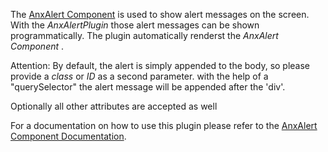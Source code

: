 The [AnxAlert Component](/vue-ui-components/#/Components/AnxAlert) is used to show alert messages on the screen. With the *AnxAlertPlugin* those alert messages can be shown programmatically. The plugin automatically renderst the *AnxAlert Component* .  

Attention:
By default, the alert is simply appended to the body, so please provide a *class* or *ID* as a second parameter.
with the help of a "querySelector" the alert message will be appended after the 'div'.

Optionally all other attributes are accepted as well 

For a documentation on how to use this plugin please refer to the [AnxAlert Component Documentation](/vue-ui-components/#/Components/AnxAlert).